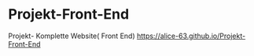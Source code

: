 # Projekt-Front-End
Projekt- Komplette Website( Front End)
https://alice-63.github.io/Projekt-Front-End
